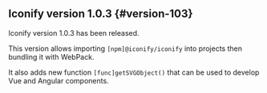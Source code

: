 ## Iconify version 1.0.3 {#version-103}

Iconify version 1.0.3 has been released.

This version allows importing `[npm]@iconify/iconify` into projects then bundling it with WebPack.

It also adds new function `[func]getSVGObject()` that can be used to develop Vue and Angular components.
